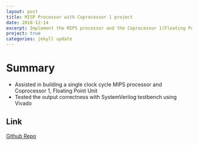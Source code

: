 ```yaml
---
layout: post
title: MISP Processor with Coprocessor 1 project
date: 2018-12-14
excerpt: Implement the MIPS processor and the Coprocessor 1(Floating Point Unit)
project: true
categories: jekyll update
---
```


# Summary
- Assisted in building a single clock cycle MIPS processor and Coprocessor 1, Floating Point Unit
- Tested the output correctness with SystemVerilog testbench using Vivado 

## Link
[Github Repo](https://github.com/kinming92/MISP-FPU-Processor)